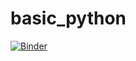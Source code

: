 # basic_python

[![Binder](https://mybinder.org/badge_logo.svg)](https://mybinder.org/v2/gh/Mukarr/basic_python/master?filepath=01.ipynb)
